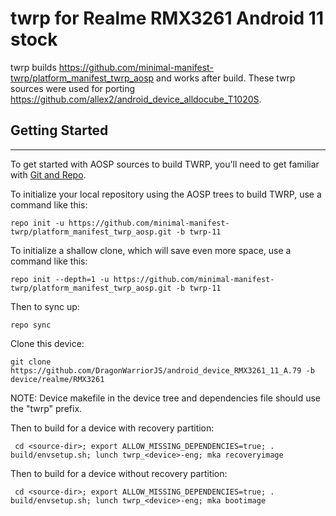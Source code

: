 # twrp for Realme RMX3261 Android 11 stock
twrp builds https://github.com/minimal-manifest-twrp/platform_manifest_twrp_aosp and works after build.
These twrp sources were used for porting https://github.com/allex2/android_device_alldocube_T1020S.
## Getting Started ##
---------------

To get started with AOSP sources to build TWRP, you'll need to get familiar
with [Git and Repo](https://source.android.com/source/using-repo.html).

To initialize your local repository using the AOSP trees to build TWRP, use a command like this:

    repo init -u https://github.com/minimal-manifest-twrp/platform_manifest_twrp_aosp.git -b twrp-11

To initialize a shallow clone, which will save even more space, use a command like this:

    repo init --depth=1 -u https://github.com/minimal-manifest-twrp/platform_manifest_twrp_aosp.git -b twrp-11

Then to sync up:

    repo sync
Clone this device:

    git clone https://github.com/DragonWarriorJS/android_device_RMX3261_11_A.79 -b device/realme/RMX3261

NOTE: Device makefile in the device tree and dependencies file should use the "twrp" prefix.

Then to build for a device with recovery partition:

     cd <source-dir>; export ALLOW_MISSING_DEPENDENCIES=true; . build/envsetup.sh; lunch twrp_<device>-eng; mka recoveryimage

Then to build for a device without recovery partition:

     cd <source-dir>; export ALLOW_MISSING_DEPENDENCIES=true; . build/envsetup.sh; lunch twrp_<device>-eng; mka bootimage

